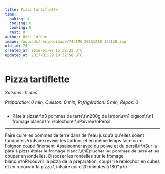 ```yaml
---
title: Pizza tartiflette
time:
  baking: 0
  cooling: 0
  cooking: 0
  rest: 0
author: Odet Lorène
image: /uploads/recipe/image/74/IMG_20151218_120150.jpg
old_id: 74
created_at: 2016-01-08 15:32:23 UTC
updated_at: 2017-01-29 10:32:58 UTC
---
```


# Pizza tartiflette



*Saisons: Toutes*

*Préparation: 0 min, Cuisson: 0 min, Refrigération: 0 min, Repos: 0*

---

- Pâte à pizza\r\n3 pommes de terre\r\n200g de lardon\r\n1 oignon\r\n1 fromage blanc\r\n1 reblochon\r\nPoivre\r\nPersil

---

Faire cuire les pommes de terre dans de l'eau jusqu'à qu'elles soient fondantes.\r\nFaire revenir les lardons et en même temps faire cuire l'oignon coupé finement. Assaisonner avec du poivre et du persil.\r\nSur la pâte à pizza étaler le fromage blanc.\r\nÉplucher les pommes de terre et les couper en rondelles. Disposer les rondelles sur le fromage blanc.\r\nRecouvrir la pizza de la préparation, couper le reblochon en cubes et en recouvrir la pizza.\r\nFaire cuire 20 minutes à 180°.\r\n
